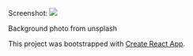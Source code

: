 Screenshot:
<img src="https://storage.googleapis.com/picboi-39298.appspot.com/final/ZEzHvqiN_1000x800">

Background photo from unsplash

This project was bootstrapped with [Create React App](https://github.com/facebook/create-react-app).